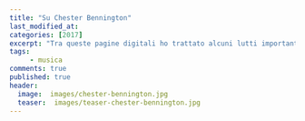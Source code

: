 ```yaml
---
title: "Su Chester Bennington"
last_modified_at:
categories: [2017]
excerpt: "Tra queste pagine digitali ho trattato alcuni lutti importanti [...] Nel Luglio 2017 l'avrei voluto fare anche per Chester. Però non me la sono sentita."
tags: 
     - musica
comments: true
published: true
header:  
  image:  images/chester-bennington.jpg
  teaser:  images/teaser-chester-bennington.jpg
---
```


<script type="text/javascript">
    window.location = "https://www.xabacadabra.com/2018/su-chester-bennington/";
</script>
